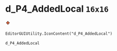 # d_P4_AddedLocal `16x16`
<img src="/img/d_P4_AddedLocal.png" width=16 height=16>

``` CSharp
EditorGUIUtility.IconContent("d_P4_AddedLocal")
```
```
d_P4_AddedLocal
```
